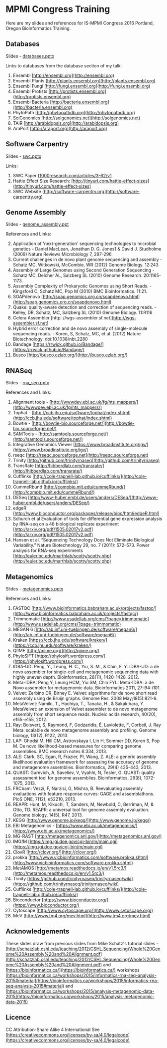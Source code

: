 # MPMI Congress Training 
Here are my slides and references for IS-MPMI Congress 2016 Portland, Oregon Bioinformatics Training.

## Databases

Slides - [databases.pptx](databases.pptx)

Links to databases from the database section of my talk:

1. Ensembl [http://ensembl.org](http://ensembl.org)
2. Ensembl Plants [http://plants.ensembl.org](http://plants.ensembl.org)
3. Ensembl Fungi [http://fungi.ensembl.org](http://fungi.ensembl.org)
4. Ensembl Protists [http://protists.ensembl.org](http://protists.ensembl.org)
5. Ensembl Bacteria [http://bacteria.ensembl.org](http://bacteria.ensembl.org)
6. PhytoPath [http://phytopathdb.org](http://phytopathdb.org)
7. SolGenomics [http://solgenomics.net](http://solgenomics.net)
8. TAIR [http://arabidopsis.org](http://arabidopsis.org)
9. AraPort [http://araport.org](http://araport.org)

## Software Carpentry

Slides - [swc.pptx](swc.pptx)

Links:

1. SWC Paper [f1000research.com/articles/3-62/v1](f1000research.com/articles/3-62/v1)
2. Hattie Effect Size Research: [http://tinyurl.com/hattie-effect-sizes](http://tinyurl.com/hattie-effect-sizes)
3. SWC Website [http://software-carpentry.org](http://software-carpentry.org)

## Genome Assembly

Slides - [genome_assembly.ppt](genome_assembly.pptx)

References and Links:

2. Application of 'next-generation' sequencing technologies to microbial genetics - Daniel MacLean, Jonathan D. G. Jones1 & David J. Studholme (2009) Nature Reviews Microbiology 7, 287-296
2. Current challenges in de novo plant genome sequencing and assembly - Schatz MC, Witkowski, McCombie, WR (2012) Genome Biology. 12:243
2. Assembly of Large Genomes using Second Generation Sequencing - Schatz MC, Delcher AL, Salzberg SL (2010) Genome Research. 20:1165-1173.
2. Assembly Complexity of Prokaryotic Genomes using Short Reads. - Kingsford C, Schatz MC, Pop M (2010) BMC Bioinformatics. 11:21.
2. SOAPdenovo [http://soap.genomics.org.cn/soapdenovo.html](http://soap.genomics.org.cn/soapdenovo.html)
2. Quake: quality-aware detection and correction of sequencing reads. - Kelley, DR, Schatz, MC, Salzberg SL (2010) Genome Biology. 11:R116
2. Celera Assembler [http: //wgs-assembler.sf.net](http://wgs-assembler.sf.net]
2. Hybrid error correction and de novo assembly of single-molecule sequencing reads.  - Koren, S, Schatz, MC, et al. (2012) Nature Biotechnology. doi:10.1038/nbt.2280
3. Bandage [https://rrwick.github.io/Bandage/](https://rrwick.github.io/Bandage/)
4. Busco [http://busco.ezlab.org/](http://busco.ezlab.org/)


## RNASeq 

Slides - [rna_seq.pptx](rna_seq.pptx)

References and Links:

1. Alignment tools - [http://wwwdev.ebi.ac.uk/fg/hts_mappers/](http://wwwdev.ebi.ac.uk/fg/hts_mappers/)
2. Tophat - [http://ccb.jhu.edu/software/tophat/index.shtml](http://ccb.jhu.edu/software/tophat/index.shtml)
3. Bowtie - [http://bowtie-bio.sourceforge.net/](http://bowtie-bio.sourceforge.net/)
4. SAMTools - [http://samtools.sourceforge.net/](http://samtools.sourceforge.net/)
5. Integrative Genomics Viewer [https://www.broadinstitute.org/igv/](https://www.broadinstitute.org/igv/)
6. rseqc [http://rseqc.sourceforge.net](http://rseqc.sourceforge.net)
7. Trinity [http://github.com/trinityrnaseq](http://github.com/trinityrnaseq)
8. TransRate [http://hibberdlab.com/transrate/](http://hibberdlab.com/transrate/)
9. Cufflinks [http://cole-trapnell-lab.github.io/cufflinks/](http://cole-trapnell-lab.github.io/cufflinks/)
10. CummeRbund [http://compbio.mit.edu/cummeRbund/](http://compbio.mit.edu/cummeRbund/)
11. DESeq [http://www-huber.embl.de/users/anders/DESeq/](http://www-huber.embl.de/users/anders/DESeq/)
12. edgeR [http://www.bioconductor.org/packages/release/bioc/html/edgeR.html]
13. Schurch et al Evaluation of tools for differential gene expression analysis by RNA-seq on a 48 biological replicate experiment  [http://arxiv.org/pdf/1505.02017v2.pdf](http://arxiv.org/pdf/1505.02017v2.pdf)
14. Hansen et al. “Sequencing Technology Does Not Eliminate Biological Variability.” Nature Biotechnology 29, no. 7 (2011): 572–573. Power analysis for RNA-seq experiments [http://euler.bc.edu/marthlab/scotty/scotty.php](http://euler.bc.edu/marthlab/scotty/scotty.php)

## Metagenomics 

Slides - [metagenomics.pptx](metagenomics.pptx)

References and Links:

1. FASTQC [http://www.bioinformatics.babraham.ac.uk/projects/fastqc/](http://www.bioinformatics.babraham.ac.uk/projects/fastqc/)
2. Trimmomatic [http://www.usadellab.org/cms/?page=trimmomatic](http://www.usadellab.org/cms/?page=trimmomatic)
3. MEGAN 6 [http://ab.inf.uni-tuebingen.de/software/megan6/](http://ab.inf.uni-tuebingen.de/software/megan6/)
4. Kraken [https://ccb.jhu.edu/software/kraken/](https://ccb.jhu.edu/software/kraken/)
5. QIIME [http://qiime.org/](http://qiime.org/)
6. PhyloSIFT [https://phylosift.wordpress.com/](https://phylosift.wordpress.com/)
7. IDBA-UD: Peng, Y., Leung, H. C., Yiu, S. M., & Chin, F. Y. IDBA-UD: a de novo assembler for single-cell and metagenomic sequencing data with highly uneven depth. Bioinformatics, 28(11), 1420-1428, 2012.
8. Meta-IDBA: Peng Y, Leung HCM, Yiu SM, Chin FYL: Meta-IDBA: a de Novo assembler for metagenomic data. Bioinformatics 2011, 27:i94-i101.
9. Velvet: Zerbino DR, Birney E. Velvet: algorithms for de novo short read assembly using de Bruijn graphs. Genome Res. 2008 May;18(5):821-9.
10. MetaVelvet: Namiki, T., Hachiya, T., Tanaka, H., & Sakakibara, Y. MetaVelvet: an extension of Velvet assembler to de novo metagenome assembly from short sequence reads. Nucleic acids research, 40(20), e155-e155, 2012.
11. Ray: Boisvert, S, Raymond, F, Godzaridis, É, Laviolette, F, Corbeil, J. Ray Meta: scalable de novo metagenome assembly and profiling. Genome biology, 13(12), R122, 2013.
12. LAP: Ghodsi M, Hill CM, Astrovskaya I, Lin H, Sommer DD, Koren S, Pop M. De novo likelihood-based measures for comparing genome assemblies. BMC research notes 6:334, 2013.
13. ALE: Clark, SC, Egan, R, Frazier, PI, Wang, Z. ALE: a generic assembly likelihood evaluation framework for assessing the accuracy of genome and metagenome assemblies. Bioinformatics, 29(4) 435-443, 2013.
14. QUAST: Gurevich, A, Saveliev, V, Vyahhi, N, Tesler, G. QUAST: quality assessment tool for genome assemblies. Bioinformatics, 29(8), 1072-1075, 2013.
15. FRCbam: Vezzi, F, Narzisi, G, Mishra, B. Reevaluating assembly evaluations with feature response curves: GAGE and assemblathons. PloS ONE, 7(12), e52210, 2013.
16. REAPR: Hunt, M, Kikuchi, T, Sanders, M, Newbold, C, Berriman, M, & Otto, TD. REAPR: a universal tool for genome assembly evaluation. Genome biology, 14(5), R47, 2013.
17. KEGG [http://www.genome.jp/kegg/](http://www.genome.jp/kegg/)
18. EBI Metagenomics - [https://www.ebi.ac.uk/metagenomics/](https://www.ebi.ac.uk/metagenomics/)
19. MG-RAST [http://metagenomics.anl.gov/](http://metagenomics.anl.gov/)
20. IMG/M [https://img.jgi.doe.gov/cgi-bin/m/main.cgi](https://img.jgi.doe.gov/cgi-bin/m/main.cgi)
21. ClovR [http://clovr.org/](http://clovr.org/)
22. prokka [http://www.vicbioinformatics.com/software.prokka.shtml](http://www.vicbioinformatics.com/software.prokka.shtml)
23. MetAMOS [http://metamos.readthedocs.io/en/v1.5rc3/](http://metamos.readthedocs.io/en/v1.5rc3/)
24. Trinity [https://github.com/trinityrnaseq/trinityrnaseq/wiki](https://github.com/trinityrnaseq/trinityrnaseq/wiki)
25. Cufflinks [http://cole-trapnell-lab.github.io/cufflinks/](http://cole-trapnell-lab.github.io/cufflinks/)
26. Bioconductor [https://www.bioconductor.org/](https://www.bioconductor.org/)
27. Cytoscape [http://www.cytoscape.org/](http://www.cytoscape.org/)
28. MeV [http://www.tm4.org/mev.html](http://www.tm4.org/mev.html)

## Acknowledgements

These slides draw from previous slides from Mike Schatz's tutorial slides - [http://schatzlab.cshl.edu/teaching/2012/CSHL.Sequencing/Whole%20Genome%20Assembly%20and%20Alignment.pdf](http://schatzlab.cshl.edu/teaching/2012/CSHL.Sequencing/Whole%20Genome%20Assembly%20and%20Alignment.pdf) and [https://bioinformatics.ca/](https://bioinformatics.ca/) workshops [https://bioinformatics.ca/workshops/2015/informatics-rna-seq-analysis-2015#material](https://bioinformatics.ca/workshops/2015/informatics-rna-seq-analysis-2015#material) and [https://bioinformatics.ca/workshops/2015/analysis-metagenomic-data-2015](https://bioinformatics.ca/workshops/2015/analysis-metagenomic-data-2015)

## Licence
CC Attribution-Share Alike 4 International
See [https://creativecommons.org/licenses/by-sa/4.0/legalcode](https://creativecommons.org/licenses/by-sa/4.0/legalcode)
